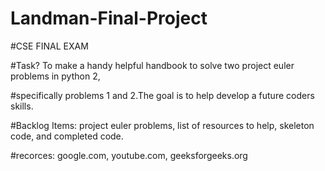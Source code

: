 # Landman-Final-Project

#CSE FINAL EXAM

#Task? To make a handy helpful handbook to solve two project euler problems in python 2, 

#specifically problems 1 and 2.The goal is to help develop a future coders skills.

#Backlog Items: project euler problems, list of resources to help, skeleton code, and completed code.

#recorces: google.com, youtube.com, geeksforgeeks.org
